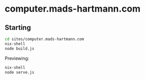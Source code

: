 # computer.mads-hartmann.com

## Starting

```sh
cd sites/computer.mads-hartmann.com
nix-shell
node build.js
```

Previewing:

```sh
nix-shell
node serve.js
```
